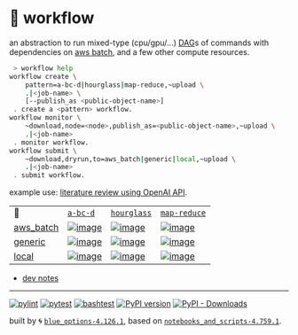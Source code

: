 # 📜 workflow

an abstraction to run mixed-type (cpu/gpu/...) [DAG](https://networkx.org/documentation/stable/reference/classes/digraph.html)s of commands with dependencies on [aws batch](https://aws.amazon.com/batch/), and a few other compute resources.

```bash
 > workflow help
workflow create \
	pattern=a-bc-d|hourglass|map-reduce,~upload \
	.|<job-name> \
	[--publish_as <public-object-name>]
 . create a <pattern> workflow.
workflow monitor \
	~download,node=<node>,publish_as=<public-object-name>,~upload \
	.|<job-name>
 . monitor workflow.
workflow submit \
	~download,dryrun,to=aws_batch|generic|local,~upload \
	.|<job-name>
 . submit workflow.
```

example use: [literature review using OpenAI API](https://github.com/kamangir/openai-commands/tree/main/openai_commands/literature_review).

|   |   |   |   |
| --- | --- | --- | --- |
| 📜 | [`a-bc-d`](./patterns/a-bc-d.dot) | [`hourglass`](./patterns/hourglass.dot) | [`map-reduce`](./patterns/map-reduce.dot) |
| [aws_batch](./runners/aws_batch.py) | [![image](https://kamangir-public.s3.ca-central-1.amazonaws.com/aws_batch-a-bc-d/workflow.gif?raw=true&random=TSGkJfbk6KgLQVyq)](https://kamangir-public.s3.ca-central-1.amazonaws.com/aws_batch-a-bc-d/workflow.gif?raw=true&random=TSGkJfbk6KgLQVyq) | [![image](https://kamangir-public.s3.ca-central-1.amazonaws.com/aws_batch-hourglass/workflow.gif?raw=true&random=ZdFcdNn75cQWvzQS)](https://kamangir-public.s3.ca-central-1.amazonaws.com/aws_batch-hourglass/workflow.gif?raw=true&random=ZdFcdNn75cQWvzQS) | [![image](https://kamangir-public.s3.ca-central-1.amazonaws.com/aws_batch-map-reduce/workflow.gif?raw=true&random=3ZNzLVbn2PmSdMx6)](https://kamangir-public.s3.ca-central-1.amazonaws.com/aws_batch-map-reduce/workflow.gif?raw=true&random=3ZNzLVbn2PmSdMx6) |
| [generic](./runners/generic.py) | [![image](https://kamangir-public.s3.ca-central-1.amazonaws.com/generic-a-bc-d/workflow.gif?raw=true&random=0J902W6yBAoL6SEN)](https://kamangir-public.s3.ca-central-1.amazonaws.com/generic-a-bc-d/workflow.gif?raw=true&random=0J902W6yBAoL6SEN) | [![image](https://kamangir-public.s3.ca-central-1.amazonaws.com/generic-hourglass/workflow.gif?raw=true&random=c0vFHV0hw2cS6jKc)](https://kamangir-public.s3.ca-central-1.amazonaws.com/generic-hourglass/workflow.gif?raw=true&random=c0vFHV0hw2cS6jKc) | [![image](https://kamangir-public.s3.ca-central-1.amazonaws.com/generic-map-reduce/workflow.gif?raw=true&random=6vECARm02WXTPI9j)](https://kamangir-public.s3.ca-central-1.amazonaws.com/generic-map-reduce/workflow.gif?raw=true&random=6vECARm02WXTPI9j) |
| [local](./runners/local.py) | [![image](https://kamangir-public.s3.ca-central-1.amazonaws.com/local-a-bc-d/workflow.gif?raw=true&random=3u2EjOD0qrllsMzB)](https://kamangir-public.s3.ca-central-1.amazonaws.com/local-a-bc-d/workflow.gif?raw=true&random=3u2EjOD0qrllsMzB) | [![image](https://kamangir-public.s3.ca-central-1.amazonaws.com/local-hourglass/workflow.gif?raw=true&random=MSG0rLsIDITckp2O)](https://kamangir-public.s3.ca-central-1.amazonaws.com/local-hourglass/workflow.gif?raw=true&random=MSG0rLsIDITckp2O) | [![image](https://kamangir-public.s3.ca-central-1.amazonaws.com/local-map-reduce/workflow.gif?raw=true&random=LIo39Kxbrr1k09we)](https://kamangir-public.s3.ca-central-1.amazonaws.com/local-map-reduce/workflow.gif?raw=true&random=LIo39Kxbrr1k09we) |

- [dev notes](https://arash-kamangir.medium.com/%EF%B8%8F-openai-experiments-54-e49117dc69ef)

---


[![pylint](https://github.com/kamangir/notebooks-and-scripts/actions/workflows/pylint.yml/badge.svg)](https://github.com/kamangir/notebooks-and-scripts/actions/workflows/pylint.yml) [![pytest](https://github.com/kamangir/notebooks-and-scripts/actions/workflows/pytest.yml/badge.svg)](https://github.com/kamangir/notebooks-and-scripts/actions/workflows/pytest.yml) [![bashtest](https://github.com/kamangir/notebooks-and-scripts/actions/workflows/bashtest.yml/badge.svg)](https://github.com/kamangir/notebooks-and-scripts/actions/workflows/bashtest.yml) [![PyPI version](https://img.shields.io/pypi/v/notebooks-and-scripts.svg)](https://pypi.org/project/notebooks-and-scripts/) [![PyPI - Downloads](https://img.shields.io/pypi/dd/notebooks-and-scripts)](https://pypistats.org/packages/notebooks-and-scripts)

built by 🌀 [`blue_options-4.126.1`](https://github.com/kamangir/awesome-bash-cli), based on [`notebooks_and_scripts-4.759.1`](https://github.com/kamangir/notebooks-and-scripts).
